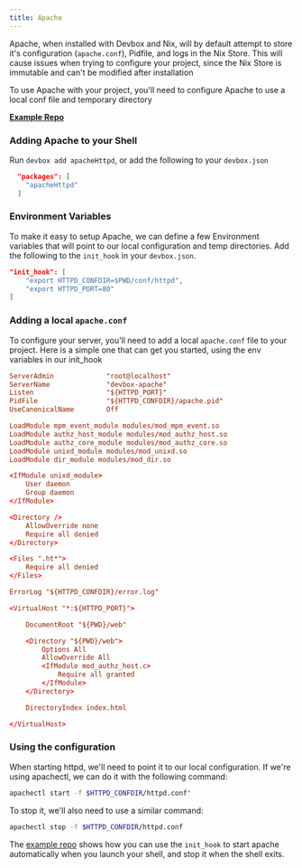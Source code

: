 ```yaml
---
title: Apache
---
```


Apache, when installed with Devbox and Nix, will by default attempt to store it's configuration (`apache.conf`), Pidfile, and logs in the Nix Store. This will cause issues when trying to configure your project, since the Nix Store is immutable and can't be modified after installation

To use Apache with your project, you'll need to configure Apache to use a local conf file and temporary directory

[**Example Repo**](https://github.com/jetpack-io/devbox-examples/tree/main/servers/apache)

### Adding Apache to your Shell

Run `devbox add apacheHttpd`, or add the following to your `devbox.json`

```json
  "packages": [
    "apacheHttpd"
  ]
```

### Environment Variables

To make it easy to setup Apache, we can define a few Environment variables that will point to our local configuration and temp directories. Add the following to the `init_hook` in your `devbox.json`.

```json
"init_hook": [
    "export HTTPD_CONFDIR=$PWD/conf/httpd",
    "export HTTPD_PORT=80"
]
```

### Adding a local `apache.conf`

To configure your server, you'll need to add a local `apache.conf` file to your project. Here is a simple one that can get you started, using the env variables in our init_hook

```conf
ServerAdmin             "root@localhost"
ServerName              "devbox-apache"
Listen                  "${HTTPD_PORT}"
PidFile                 "${HTTPD_CONFDIR}/apache.pid"
UseCanonicalName        Off

LoadModule mpm_event_module modules/mod_mpm_event.so
LoadModule authz_host_module modules/mod_authz_host.so
LoadModule authz_core_module modules/mod_authz_core.so
LoadModule unixd_module modules/mod_unixd.so
LoadModule dir_module modules/mod_dir.so

<IfModule unixd_module>
    User daemon
    Group daemon
</IfModule>

<Directory />
    AllowOverride none
    Require all denied
</Directory>

<Files ".ht*">
    Require all denied
</Files>

ErrorLog "${HTTPD_CONFDIR}/error.log"

<VirtualHost "*:${HTTPD_PORT}">

    DocumentRoot "${PWD}/web"

    <Directory "${PWD}/web">
        Options All
        AllowOverride All
        <IfModule mod_authz_host.c>
            Require all granted
        </IfModule>
    </Directory>

    DirectoryIndex index.html 

</VirtualHost>
```

### Using the configuration

When starting httpd, we'll need to point it to our local configuration. If we're using apachectl, we can do it with the following command: 

```bash
apachectl start -f $HTTPD_CONFDIR/httpd.conf"
```

To stop it, we'll also need to use a similar command: 

```bash
apachectl stop -f $HTTPD_CONFDIR/httpd.conf
```

The [example repo](https://github.com/jetpack-io/devbox-examples/tree/main/servers/apache) shows how you can use the `init_hook` to start apache automatically when you launch your shell, and stop it when the shell exits.
